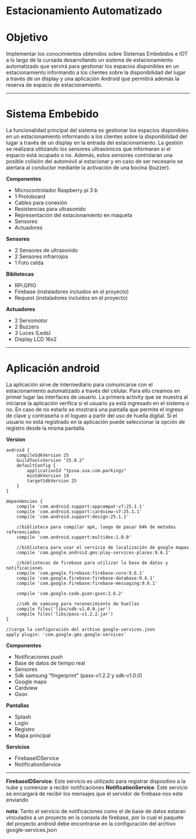 # Estacionamiento Automatizado
# Objetivo

  Implementar los conocimientos obtenidos sobre Sistemas Embebidos e IOT a lo largo de la cursada desarrollando un sistema de estacionamiento automatizado que servirá para gestionar los espacios disponibles en un estacionamiento informando a los clientes sobre la disponibilidad del lugar a través de un display y una aplicación Android que permitirá además la reserva de espacio de estacionamiento.

-------------------
# Sistema Embebido
La funcionalidad principal del sistema es gestionar los espacios disponibles en un estacionamiento informando a los clientes sobre la disponibilidad del lugar a través de un display en la entrada del estacionamiento. La gestión se realizara utilizando los sensores ultrasónicos que informaran si el espacio está ocupado o no. Además, estos sensores controlaran una posible colisión del automóvil al estacionar y en caso de ser necesario se alertara al conductor mediante la activación de una bocina (buzzer).

**Componentes**
* Microcontrolador Raspberry pi 3 b
* 1 Protoboard
* Cables para conexión
* Resistencias para ultrasonido
* Representación del estacionamiento en maqueta
* Sensores
* Actuadores

**Sensores**
* 2 Sensores de ultrasonido 
* 2 Sensores infrarrojos
* 1 Foto celda

**Bibliotecas**
* RPi.GPIO
* Firebase (instaladores incluidos en el proyecto)
* Request (instaladores incluidos en el proyecto)

**Actuadores**
* 2 Servomotor
* 2 Buzzers
* 3 Luces (Leds)
* Display LCD 16x2

--------------

# Aplicación android
La aplicación sirve de intermediario para comunicarse con el estacionamiento automatizado a través del celular. 
Para ello creamos en primer lugar las interfaces de usuario. 
La primera activity que se muestra al iniciarse la aplicación verifica si el usuario ya está ingresado en el sistema o no.
En caso de no estarlo se mostrará una pantalla que permite el ingreso de clave y contraseña o el logueo a 
partir del uso de huella digital. Si el usuario no está registrado en la aplicación puede seleccionar la opción de 
registro desde la misma pantalla.

**Version**
```
android {
    compileSdkVersion 25
    buildToolsVersion "25.0.2"
    defaultConfig {
        applicationId "tpsoa.soa.com.parkings"
        minSdkVersion 19
        targetSdkVersion 25
    }
}

dependencies {
    compile 'com.android.support:appcompat-v7:25.1.1'
    compile 'com.android.support:cardview-v7:25.1.1'
    compile 'com.android.support:design:25.1.1'
    
    //biblioteca para compilar apk, luego de pasar 64k de metodos referenciados
    compile 'com.android.support:multidex:1.0.0'

    //biblioteca para usar el servicio de localización de google mapas
    compile 'com.google.android.gms:play-services-places:9.6.1'
    
    //bibliotecas de firebase para utilizar la base de datos y notificaciones
    compile 'com.google.firebase:firebase-core:9.6.1'
    compile 'com.google.firebase:firebase-database:9.6.1'
    compile 'com.google.firebase:firebase-messaging:9.6.1'
    
    compile 'com.google.code.gson:gson:2.6.2'
    
    //sdk de samsung para reconocimiento de huellas
    compile files('libs/sdk-v1.0.0.jar')
    compile files('libs/pass-v1.2.2.jar')
}

//carga la configuración del archivo google-services.json
apply plugin: 'com.google.gms.google-services'
```

**Componentes**
* Notificaciones push
* Base de datos de tiempo real
* Sensores
* Sdk samsung "fingerprint" (pass-v1.2.2 y sdk-v1.0.0)
* Google maps
* Cardview
* Gson

**Pantallas**
* Splash
* Login
* Registro
* Mapa principal

**Servicios**
* FirebaseIDService
* NotificationService
----------------------
**FirebaseIDService**:
Este servicio es utilizado para registrar dispositivo a la nube y comenzar a recibir notificaciones
**NotificationService**:
Este servicio se encargará de recibir los mensajes que el servidor de firebase nos este enviando

**nota**: Tanto el servicio de notificaciones como el de base de datos estaran vinculados a un proyecto en la consola de firebase, 
por lo cual el paquete del proyecto android debe encontrarse en la configuración del archivo google-services.json

